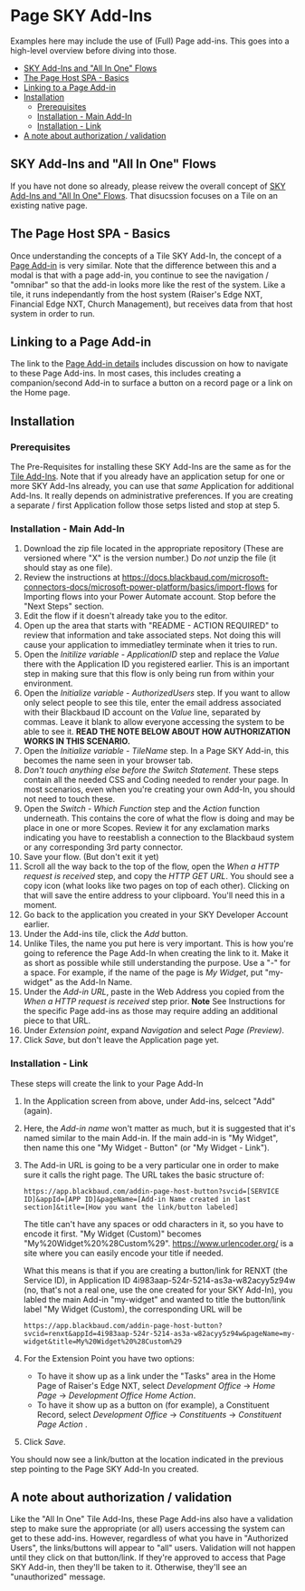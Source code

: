 
# Page SKY Add-Ins
Examples here may include the use of (Full) Page add-ins.  This goes into a high-level overview before diving into those.

<!-- vscode-markdown-toc -->
* [SKY Add-Ins and "All In One" Flows](#SKYAdd-InsandAllInOneFlows)
* [The Page Host SPA - Basics](#ThePageHostSPA-Basics)
* [Linking to a Page Add-in](#LinkingtoaPageAdd-in)
* [Installation](#Installation)
	* [Prerequisites](#Prerequisites)
	* [Installation - Main Add-In](#Installation-MainAdd-In)
	* [Installation - Link](#Installation-Link)
* [A note about authorization / validation](#Anoteaboutauthorizationvalidation)

<!-- vscode-markdown-toc-config
	numbering=false
	autoSave=false
	/vscode-markdown-toc-config -->
<!-- /vscode-markdown-toc -->

## <a name='SKYAdd-InsandAllInOneFlows'></a>SKY Add-Ins and "All In One" Flows
If you have not done so already, please reivew the overall concept of [SKY Add-Ins and "All In One" Flows](https://github.com/glenhutson/BlackbaudCustomizations/tree/main/All-In-One-SKYAddins%2BPowerAutomate/Simple). That disucssion focuses on a Tile on an existing native page. 

## <a name='ThePageHostSPA-Basics'></a>The Page Host SPA - Basics
Once understanding the concepts of a Tile SKY Add-In, the concept of a [Page Add-in](https://developer.blackbaud.com/skyapi/docs/addins/get-started/page-addins) is very similar.  Note that the difference between this and a modal is that with a page add-in, you continue to see the navigation / "omnibar" so that the add-in looks more like the rest of the system. Like a tile, it runs independantly from the host system (Raiser's Edge NXT, Financial Edge NXT, Church Management), but receives data from that host system in order to run. 

## <a name='LinkingtoaPageAdd-in'></a>Linking to a Page Add-in
The link to the [Page Add-in details](https://developer.blackbaud.com/skyapi/docs/addins/get-started/page-addins) includes discussion on how to navigate to these Page Add-ins.  In most cases, this includes creating a companion/second Add-in to surface a button on a record page or a link on the Home page.  

## <a name='Installation'></a>Installation 

### <a name='Prerequisites'></a>Prerequisites
The Pre-Requisites for installing these SKY Add-Ins are the same as for the [Tile Add-Ins](https://github.com/glenhutson/BlackbaudCustomizations/blob/main/All-In-One-SKYAddins+PowerAutomate/Simple/README.md#prerequisites).  Note that if you already have an application setup for one or more SKY Add-Ins already, you can use that _same_ Application for additional Add-Ins.  It really depends on administrative preferences.  If you are creating a separate / first Application follow those setps listed and stop at step 5. 

### <a name='Installation-MainAdd-In'></a>Installation - Main Add-In
1. Download the zip file located in the appropriate repository (These are versioned where "X" is the version number.) Do _not_ unzip the file (it should stay as one file).  
2. Review the instructions at https://docs.blackbaud.com/microsoft-connectors-docs/microsoft-power-platform/basics/import-flows for Importing flows into your Power Automate account. Stop before the "Next Steps" section. 
3. Edit the flow if it doesn't already take you to the editor. 
4. Open up the area that starts with "README - ACTION REQUIRED" to review that information and take associated steps.  Not doing this will cause your application to immediatley terminate when it tries to run. 
5. Open the _Initilize variable - ApplicationID_ step and replace the _Value_ there with the Application ID you registered earlier.  This is an important step in making sure that this flow is only being run from within your environment. 
6. Open the _Initialize variable - AuthorizedUsers_ step. If you want to allow only select people to see this tile, enter the email address associated with their Blackbaud ID account on the _Value_ line, separated by commas.  Leave it blank to allow everyone accessing the system to be able to see it.  **READ THE NOTE BELOW ABOUT HOW AUTHORIZATION WORKS IN THIS SCENARIO.** 
7. Open the _Initialize variable - TileName_ step.  In a Page SKY Add-in, this becomes the name seen in your browser tab. 
8. _Don't touch anything else before the Switch Statement_. These steps contain all the needed CSS and Coding needed to render your page.  In most scenarios, even when you're creating your own Add-In, you should not need to touch these.  
9. Open the _Switch - Which Function_ step and the _Action_ function underneath. This contains the core of what the flow is doing and may be place in one or more Scopes.  Review it for any exclamation marks indicating you have to reestablish a connection to the Blackbaud system or any corresponding 3rd party connector. 
10. Save your flow. (But don't exit it yet)  
11. Scroll all the way back to the top of the flow, open the _When a HTTP request is received_ step, and copy the _HTTP GET URL_.  You should see a copy icon (what looks like two pages on top of each other).  Clicking on that will save the entire address to your clipboard.  You'll need this in a moment. 
12. Go back to the application you created in your SKY Developer Account earlier. 
13. Under the Add-ins tile, click the _Add_ button. 
14. Unlike Tiles, the name you put here is very important. This is how you're going to reference the Page Add-In when creating the link to it.  Make it as short as possible while still understanding the purpose.  Use a "-" for a space.  For example, if the name of the page is _My Widget_, put "my-widget" as the Add-In Name.
15. Under the _Add-in URL_, paste in the Web Address you copied from the _When a HTTP request is received_ step prior. **Note** See Instructions for the specific Page add-ins as those may require adding an additional piece to that URL. 
16.  Under _Extension point_, expand _Navigation_ and select _Page (Preview)_. 
17. Click _Save_, but don't leave the Application page yet. 

### <a name='Installation-Link'></a>Installation - Link
These steps will create the link to your Page Add-In
1. In the Application screen from above, under Add-ins, selcect "Add" (again). 
2. Here, the _Add-in name_ won't matter as much, but it is suggested that it's named similar to the main Add-in.  If the main add-in is "My Widget", then name this one "My Widget - Button" (or "My Widget - Link"). 
3. The Add-in URL is going to be a very particular one in order to make sure it calls the right page.  The URL takes the basic structure of: 
    ```
    https://app.blackbaud.com/addin-page-host-button?svcid=[SERVICE ID]&appId=[APP ID]&pageName=[Add-in Name created in last section]&title=[How you want the link/button labeled]

    ```
   The title can't have any spaces or odd characters in it, so you have to encode it first.  "My Widget (Custom)" becomes "My%20Widget%20%28Custom%29".  https://www.urlencoder.org/ is a site where you can easily encode your title if needed. 

   What this means is that if you are creating a button/link for RENXT (the Service ID), in Application ID 4i983aap-524r-5214-as3a-w82acyy5z94w (no, that's not a real one, use the one created for your SKY Add-In), you labled the main Add-in "my-widget" and wanted to title the button/link label "My Widget (Custom), the corresponding URL will be

    ```
    https://app.blackbaud.com/addin-page-host-button?svcid=renxt&appId=4i983aap-524r-5214-as3a-w82acyy5z94w&pageName=my-widget&title=My%20Widget%20%28Custom%29
    ```
4. For the Extension Point you have two options:
   * To have it show up as a link under the "Tasks" area in the Home Page of Raiser's Edge NXT, select _Development Office_ -> _Home Page_ -> _Development Office Home Action_.
   * To have it show up as a button on (for example), a Constituent Record, select _Development Office_ -> _Constituents_ -> _Constituent Page Action_ . 
5. Click _Save_. 

You should now see a link/button at the location indicated in the previous step pointing to the Page SKY Add-In you created. 

## <a name='Anoteaboutauthorizationvalidation'></a>A note about authorization / validation
Like the "All In One" Tile Add-Ins, these Page Add-ins also have a validation step to make sure the appropriate (or all) users accessing the system can get to these add-ins.  However, regardless of what you have in "Authorized Users", the links/buttons will appear to "all" users.  Validation will not happen until they click on that button/link.  If they're approved to access that Page SKY Add-in, then they'll be taken to it.  Otherwise, they'll see an "unauthorized" message. 